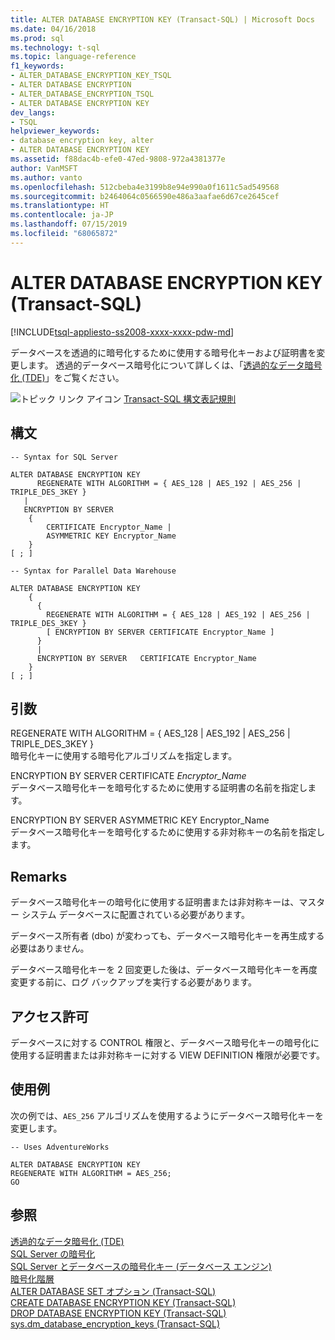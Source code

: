 ```yaml
---
title: ALTER DATABASE ENCRYPTION KEY (Transact-SQL) | Microsoft Docs
ms.date: 04/16/2018
ms.prod: sql
ms.technology: t-sql
ms.topic: language-reference
f1_keywords:
- ALTER_DATABASE_ENCRYPTION_KEY_TSQL
- ALTER DATABASE ENCRYPTION
- ALTER_DATABASE_ENCRYPTION_TSQL
- ALTER DATABASE ENCRYPTION KEY
dev_langs:
- TSQL
helpviewer_keywords:
- database encryption key, alter
- ALTER DATABASE ENCRYPTION KEY
ms.assetid: f88dac4b-efe0-47ed-9808-972a4381377e
author: VanMSFT
ms.author: vanto
ms.openlocfilehash: 512cbeba4e3199b8e94e990a0f1611c5ad549568
ms.sourcegitcommit: b2464064c0566590e486a3aafae6d67ce2645cef
ms.translationtype: HT
ms.contentlocale: ja-JP
ms.lasthandoff: 07/15/2019
ms.locfileid: "68065872"
---
```

# <a name="alter-database-encryption-key-transact-sql"></a>ALTER DATABASE ENCRYPTION KEY (Transact-SQL)
[!INCLUDE[tsql-appliesto-ss2008-xxxx-xxxx-pdw-md](../../includes/tsql-appliesto-ss2008-xxxx-xxxx-pdw-md.md)]

  データベースを透過的に暗号化するために使用する暗号化キーおよび証明書を変更します。 透過的データベース暗号化について詳しくは、「[透過的なデータ暗号化 &#40;TDE&#41;](../../relational-databases/security/encryption/transparent-data-encryption.md)」をご覧ください。  
  
 ![トピック リンク アイコン](../../database-engine/configure-windows/media/topic-link.gif "トピック リンク アイコン") [Transact-SQL 構文表記規則](../../t-sql/language-elements/transact-sql-syntax-conventions-transact-sql.md)  
  
## <a name="syntax"></a>構文  
  
```  
-- Syntax for SQL Server  
  
ALTER DATABASE ENCRYPTION KEY  
      REGENERATE WITH ALGORITHM = { AES_128 | AES_192 | AES_256 | TRIPLE_DES_3KEY }  
   |  
   ENCRYPTION BY SERVER   
    {  
        CERTIFICATE Encryptor_Name |  
        ASYMMETRIC KEY Encryptor_Name  
    }  
[ ; ]  
```  
  
```  
-- Syntax for Parallel Data Warehouse  
  
ALTER DATABASE ENCRYPTION KEY  
    {  
      {  
        REGENERATE WITH ALGORITHM = { AES_128 | AES_192 | AES_256 | TRIPLE_DES_3KEY }  
        [ ENCRYPTION BY SERVER CERTIFICATE Encryptor_Name ]  
      }  
      |  
      ENCRYPTION BY SERVER   CERTIFICATE Encryptor_Name    
    }  
[ ; ]  
```  
  
## <a name="arguments"></a>引数  
 REGENERATE WITH ALGORITHM = { AES_128 | AES_192 | AES_256 | TRIPLE_DES_3KEY }  
 暗号化キーに使用する暗号化アルゴリズムを指定します。  
  
 ENCRYPTION BY SERVER CERTIFICATE *Encryptor_Name*  
 データベース暗号化キーを暗号化するために使用する証明書の名前を指定します。  
  
 ENCRYPTION BY SERVER ASYMMETRIC KEY Encryptor_Name  
 データベース暗号化キーを暗号化するために使用する非対称キーの名前を指定します。  
  
## <a name="remarks"></a>Remarks  
 データベース暗号化キーの暗号化に使用する証明書または非対称キーは、マスター システム データベースに配置されている必要があります。  
  
 データベース所有者 (dbo) が変わっても、データベース暗号化キーを再生成する必要はありません。
  
 データベース暗号化キーを 2 回変更した後は、データベース暗号化キーを再度変更する前に、ログ バックアップを実行する必要があります。  
  
## <a name="permissions"></a>アクセス許可  
 データベースに対する CONTROL 権限と、データベース暗号化キーの暗号化に使用する証明書または非対称キーに対する VIEW DEFINITION 権限が必要です。  
  
## <a name="examples"></a>使用例  
 次の例では、`AES_256` アルゴリズムを使用するようにデータベース暗号化キーを変更します。  
  
```  
-- Uses AdventureWorks  
  
ALTER DATABASE ENCRYPTION KEY  
REGENERATE WITH ALGORITHM = AES_256;  
GO  
```  
  
## <a name="see-also"></a>参照  
 [透過的なデータ暗号化 &#40;TDE&#41;](../../relational-databases/security/encryption/transparent-data-encryption.md)   
 [SQL Server の暗号化](../../relational-databases/security/encryption/sql-server-encryption.md)   
 [SQL Server とデータベースの暗号化キー &#40;データベース エンジン&#41;](../../relational-databases/security/encryption/sql-server-and-database-encryption-keys-database-engine.md)   
 [暗号化階層](../../relational-databases/security/encryption/encryption-hierarchy.md)   
 [ALTER DATABASE SET オプション &#40;Transact-SQL&#41;](../../t-sql/statements/alter-database-transact-sql-set-options.md)   
 [CREATE DATABASE ENCRYPTION KEY &#40;Transact-SQL&#41;](../../t-sql/statements/create-database-encryption-key-transact-sql.md)   
 [DROP DATABASE ENCRYPTION KEY &#40;Transact-SQL&#41;](../../t-sql/statements/drop-database-encryption-key-transact-sql.md)   
 [sys.dm_database_encryption_keys &#40;Transact-SQL&#41;](../../relational-databases/system-dynamic-management-views/sys-dm-database-encryption-keys-transact-sql.md)  
  
  

